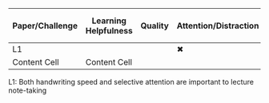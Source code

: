 | Paper/Challenge  | Learning Helpfulness | Quality | Attention/Distraction | Encouragement | Readability | Sharability | Speed | Within the Syllabus | 
| ------------- | ------------- | ------------- |  ------------- |  ------------- |  ------------- |  ------------- |  ------------- |  ------------- |
| L1  |   |   | ✖ |   |   |   | ✖ |   |
| Content Cell  | Content Cell  |


L1: Both handwriting speed and selective attention are important to lecture note-taking
